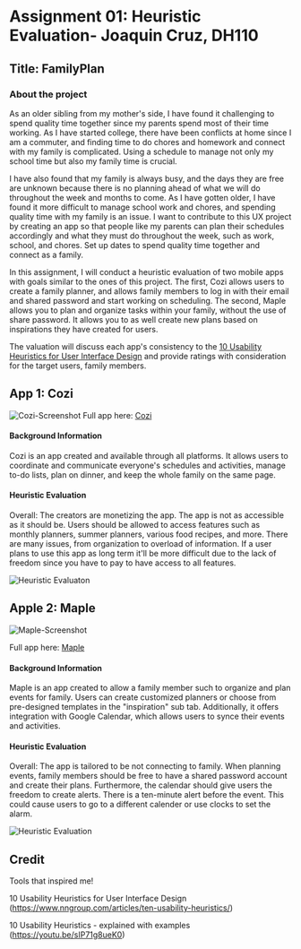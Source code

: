 # Assignment 01: Heuristic Evaluation- Joaquin Cruz, DH110 
## Title: FamilyPlan

### About the project

As an older sibling from my mother's side, I have found it challenging to spend quality time together since my parents spend most of their time working. As I have started college, there have been conflicts at home since I am a commuter, and finding time to do chores and homework and connect with my family is complicated. Using a schedule to manage not only my school time but also my family time is crucial.

I have also found that my family is always busy, and the days they are free are unknown because there is no planning ahead of what we will do throughout the week and months to come. As I have gotten older, I have found it more difficult to manage school work and chores, and spending quality time with my family is an issue. I want to contribute to this UX project by creating an app so that people like my parents can plan their schedules accordingly and what they must do throughout the week, such as work, school, and chores. Set up dates to spend quality time together and connect as a family.

In this assignment, I will conduct a heuristic evaluation of two mobile apps with goals similar to the ones of this project. The first, Cozi allows users to create a family planner, and allows family members to log in with their email and shared password and start working on scheduling. The second, Maple allows you to plan and organize tasks within your family, without the use of share password. It allows you to as well create new plans based on inspirations they have created for users.

The valuation will discuss each app's consistency to the [10 Usability Heuristics for User Interface Design](https://www.nngroup.com/articles/ten-usability-heuristics/) and provide ratings with consideration for the target users, family members. 

## App 1: Cozi
![Cozi-Screenshot](https://user-images.githubusercontent.com/114783914/231081960-aaf12707-0cd4-4534-8279-28c5db0b2a59.PNG)
Full app here: [Cozi](https://www.cozi.com/getting-started-with-cozi-calendar/)

#### Background Information
Cozi is an app created and available through all platforms. It allows users to coordinate and communicate everyone's schedules and activities, manage to-do lists, plan on dinner, and keep the whole family on the same page.
#### Heuristic Evaluation 
Overall: The creators are monetizing the app. The app is not as accessible as it should be. Users should be allowed to access features such as monthly planners, summer planners, various food recipes, and more. There are many issues, from organization to overload of information. If a user plans to use this app as long term it'll be more difficult due to the lack of freedom since you have to pay to have access to all features. 

![Heuristic Evaluaton](https://user-images.githubusercontent.com/114783914/231175968-8b4630d7-4c6b-467b-a1a4-76a1d547edc4.png)


## Apple 2: Maple
![Maple-Screenshot](https://user-images.githubusercontent.com/114783914/231197093-1be3bee0-d3f2-4c3c-a7c5-f3123135bfd7.PNG)

Full app here: [Maple](https://www.growmaple.com/)


#### Background Information
Maple is an app created to allow a family member such to organize and plan events for family. Users can create customized planners or choose from pre-designed templates in the "inspiration" sub tab. Additionally, it offers integration with Google Calendar, which allows users to synce their events and activities.
#### Heuristic Evaluation 
Overall: The app is tailored to be not connecting to family. When planning events, family members should be free to have a shared password account and create their plans. Furthermore, the calendar should give users the freedom to create alerts. There is a ten-minute alert before the event. This could cause users to go to a different calender or use clocks to set the alarm. 

![Heuristic Evaluation](https://user-images.githubusercontent.com/114783914/231195130-336387b6-c284-450a-b998-479aae52b72c.png)



## Credit
Tools that inspired me! 

10 Usability Heuristics for User Interface Design (https://www.nngroup.com/articles/ten-usability-heuristics/)

10 Usability Heuristics - explained with examples (https://youtu.be/sIP71g8ueK0)





